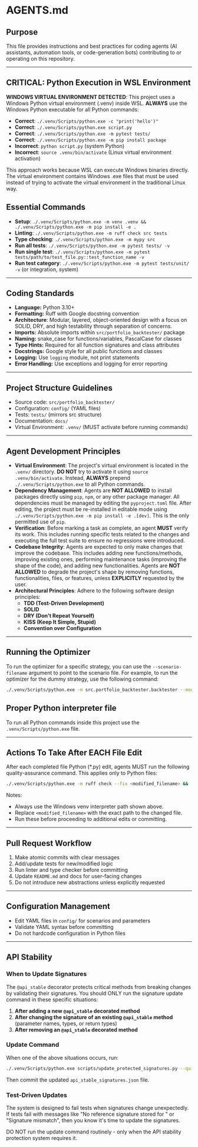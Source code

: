 # AGENTS.md

## Purpose

This file provides instructions and best practices for coding agents (AI assistants, automation tools, or code-generation bots) contributing to or operating on this repository.

---

## CRITICAL: Python Execution in WSL Environment

**WINDOWS VIRTUAL ENVIRONMENT DETECTED**: This project uses a Windows Python virtual environment (.venv) inside WSL. **ALWAYS** use the Windows Python executable for all Python commands:

- **Correct**: `./.venv/Scripts/python.exe -c "print('hello')"`
- **Correct**: `./.venv/Scripts/python.exe script.py`
- **Correct**: `./.venv/Scripts/python.exe -m pytest tests/`
- **Correct**: `./.venv/Scripts/python.exe -m pip install package`
- **Incorrect**: `python script.py` (system Python)
- **Incorrect**: `source .venv/bin/activate` (Linux virtual environment activation)

This approach works because WSL can execute Windows binaries directly. The virtual environment contains Windows .exe files that must be used instead of trying to activate the virtual environment in the traditional Linux way.

## Essential Commands

- **Setup**: `./.venv/Scripts/python.exe -m venv .venv && ./.venv/Scripts/python.exe -m pip install -e .`
- **Linting**: `./.venv/Scripts/python.exe -m ruff check src tests`
- **Type checking**: `./.venv/Scripts/python.exe -m mypy src`
- **Run all tests**: `./.venv/Scripts/python.exe -m pytest tests/ -v`
- **Run single test**: `./.venv/Scripts/python.exe -m pytest tests/path/to/test_file.py::test_function_name -v`
- **Run test category**: `./.venv/Scripts/python.exe -m pytest tests/unit/ -v` (or integration, system)

---

## Coding Standards

- **Language:** Python 3.10+
- **Formatting:** Ruff with Google docstring convention
- **Architecture**: Modular, layered, object-oriented design with a focus on SOLID, DRY, and high testability through separation of concerns.
- **Imports:** Absolute imports within `src/portfolio_backtester/` package
- **Naming:** snake_case for functions/variables, PascalCase for classes
- **Type Hints:** Required for all function signatures and class attributes
- **Docstrings:** Google style for all public functions and classes
- **Logging:** Use `logging` module, not print statements
- **Error Handling:** Use exceptions and logging for error reporting

---

## Project Structure Guidelines

- Source code: `src/portfolio_backtester/`
- Configuration: `config/` (YAML files)
- Tests: `tests/` (mirrors src structure)
- Documentation: `docs/`
- Virtual Environment: `.venv/` (MUST activate before running commands)

---

## Agent Development Principles

- **Virtual Environment**: The project's virtual environment is located in the `.venv/` directory. **DO NOT** try to activate it using `source .venv/bin/activate`. Instead, **ALWAYS** prepend `./.venv/Scripts/python.exe` to all Python commands.
- **Dependency Management**: Agents are **NOT ALLOWED** to install packages directly using `pip`, `npm`, or any other package manager. All dependencies must be managed by editing the `pyproject.toml` file. After editing, the project must be re-installed in editable mode using `./.venv/Scripts/python.exe -m pip install -e .[dev]`. This is the only permitted use of `pip`.
- **Verification**: Before marking a task as complete, an agent **MUST** verify its work. This includes running specific tests related to the changes and executing the full test suite to ensure no regressions were introduced.
- **Codebase Integrity**: Agents are expected to only make changes that improve the codebase. This includes adding new functions/methods, improving existing ones, performing maintenance tasks (improving the shape of the code), and adding new functionalities. Agents are **NOT ALLOWED** to degrade the project's shape by removing functions, functionalities, files, or features, unless **EXPLICITLY** requested by the user.
- **Architectural Principles**: Adhere to the following software design principles:
  - **TDD (Test-Driven Development)**
  - **SOLID**
  - **DRY (Don't Repeat Yourself)**
  - **KISS (Keep It Simple, Stupid)**
  - **Convention over Configuration**

---

## Running the Optimizer

To run the optimizer for a specific strategy, you can use the `--scenario-filename` argument to point to the scenario file. For example, to run the optimizer for the dummy strategy, use the following command:

```bash
./.venv/Scripts/python.exe -m src.portfolio_backtester.backtester --mode optimize --scenario-filename config/scenarios/signal/dummy_strategy/dummy_strategy_test.yaml
```

## Proper Python interpreter file

To run all Python commands inside this project use the `.venv/Scripts/python.exe` file.

---

## Actions To Take After EACH File Edit

After each completed file Python (*.py) edit, agents MUST run the following quality-assurance command. This applies only to Python files:

```bash
./.venv/Scripts/python.exe -m ruff check --fix <modified_filename> && ./.venv/Scripts/python.exe -m black <modified_filename> && ./.venv/Scripts/python.exe -m mypy <modified_filename>
```

Notes:
- Always use the Windows venv interpreter path shown above.
- Replace `<modified_filename>` with the exact path to the changed file.
- Run these before proceeding to additional edits or committing.

---

## Pull Request Workflow

1. Make atomic commits with clear messages
2. Add/update tests for new/modified logic
3. Run linter and type checker before committing
4. Update `README.md` and docs for user-facing changes
5. Do not introduce new abstractions unless explicitly requested

---

## Configuration Management

- Edit YAML files in `config/` for scenarios and parameters
- Validate YAML syntax before committing
- Do not hardcode configuration in Python files

---

## API Stability

### When to Update Signatures

The `@api_stable` decorator protects critical methods from breaking changes by validating their signatures. You should ONLY run the signature update command in these specific situations:

1. **After adding a new `@api_stable` decorated method**
2. **After changing the signature of an existing `@api_stable` method** (parameter names, types, or return types)
3. **After removing an `@api_stable` decorated method**

### Update Command

When one of the above situations occurs, run:

```bash
./.venv/Scripts/python.exe scripts/update_protected_signatures.py --quiet
```

Then commit the updated `api_stable_signatures.json` file.

### Test-Driven Updates

The system is designed to fail tests when signatures change unexpectedly. If tests fail with messages like "No reference signature stored for <method>" or "Signature mismatch", then you know it's time to update the signatures.

DO NOT run the update command routinely - only when the API stability protection system requires it.
